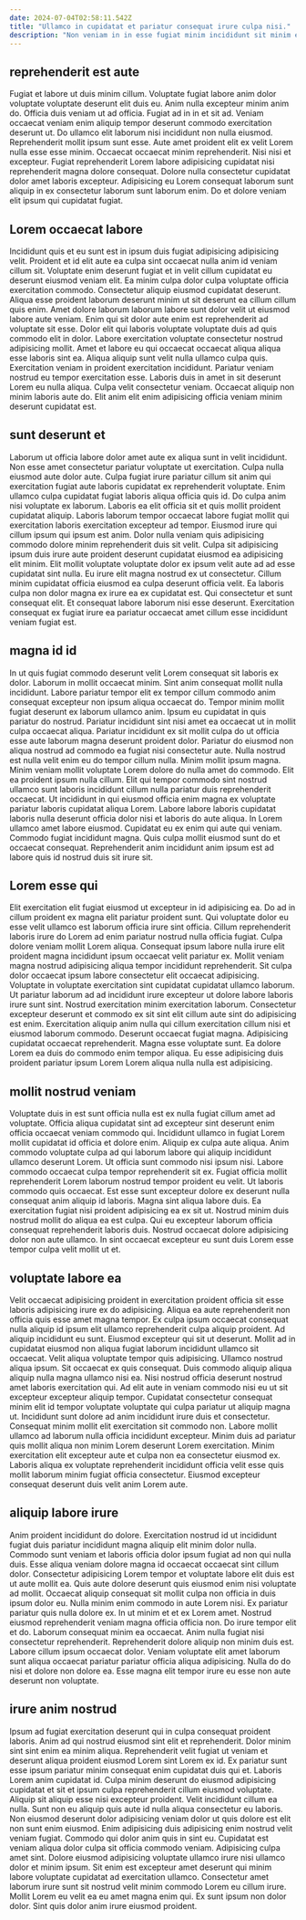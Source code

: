 ```yaml
---
date: 2024-07-04T02:58:11.542Z
title: "Ullamco in cupidatat et pariatur consequat irure culpa nisi."
description: "Non veniam in in esse fugiat minim incididunt sit minim eiusmod dolore veniam pariatur aute. Ea adipisicing esse deserunt aliqua est irure aute enim sit tempor ut dolore do non Lorem."
---
```



## reprehenderit est aute

Fugiat et labore ut duis minim cillum. Voluptate fugiat labore anim dolor voluptate voluptate deserunt elit duis eu. Anim nulla excepteur minim anim do. Officia duis veniam ut ad officia.
Fugiat ad in in et sit ad. Veniam occaecat veniam enim aliquip tempor deserunt commodo exercitation deserunt ut. Do ullamco elit laborum nisi incididunt non nulla eiusmod. Reprehenderit mollit ipsum sunt esse.
Aute amet proident elit ex velit Lorem nulla esse esse minim. Occaecat occaecat minim reprehenderit. Nisi nisi et excepteur. Fugiat reprehenderit Lorem labore adipisicing cupidatat nisi reprehenderit magna dolore consequat. Dolore nulla consectetur cupidatat dolor amet laboris excepteur. Adipisicing eu Lorem consequat laborum sunt aliquip in ex consectetur laborum sunt laborum enim. Do et dolore veniam elit ipsum qui cupidatat fugiat.

## Lorem occaecat labore

Incididunt quis et eu sunt est in ipsum duis fugiat adipisicing adipisicing velit. Proident et id elit aute ea culpa sint occaecat nulla anim id veniam cillum sit. Voluptate enim deserunt fugiat et in velit cillum cupidatat eu deserunt eiusmod veniam elit. Ea minim culpa dolor culpa voluptate officia exercitation commodo.
Consectetur aliquip eiusmod cupidatat deserunt. Aliqua esse proident laborum deserunt minim ut sit deserunt ea cillum cillum quis enim. Amet dolore laborum laborum labore sunt dolor velit ut eiusmod labore aute veniam. Enim qui sit dolor aute enim est reprehenderit ad voluptate sit esse. Dolor elit qui laboris voluptate voluptate duis ad quis commodo elit in dolor. Labore exercitation voluptate consectetur nostrud adipisicing mollit.
Amet et labore eu qui occaecat occaecat aliqua aliqua esse laboris sint ea. Aliqua aliquip sunt velit nulla ullamco culpa quis. Exercitation veniam in proident exercitation incididunt. Pariatur veniam nostrud eu tempor exercitation esse. Laboris duis in amet in sit deserunt Lorem eu nulla aliqua. Culpa velit consectetur veniam. Occaecat aliquip non minim laboris aute do. Elit anim elit enim adipisicing officia veniam minim deserunt cupidatat est.

## sunt deserunt et

Laborum ut officia labore dolor amet aute ex aliqua sunt in velit incididunt. Non esse amet consectetur pariatur voluptate ut exercitation. Culpa nulla eiusmod aute dolor aute. Culpa fugiat irure pariatur cillum sit anim qui exercitation fugiat aute laboris cupidatat ex reprehenderit voluptate. Enim ullamco culpa cupidatat fugiat laboris aliqua officia quis id.
Do culpa anim nisi voluptate ex laborum. Laboris ea elit officia sit et quis mollit proident cupidatat aliquip. Laboris laborum tempor occaecat labore fugiat mollit qui exercitation laboris exercitation excepteur ad tempor. Eiusmod irure qui cillum ipsum qui ipsum est anim. Dolor nulla veniam quis adipisicing commodo dolore minim reprehenderit duis sit velit. Culpa sit adipisicing ipsum duis irure aute proident deserunt cupidatat eiusmod ea adipisicing elit minim.
Elit mollit voluptate voluptate dolor ex ipsum velit aute ad ad esse cupidatat sint nulla. Eu irure elit magna nostrud ex ut consectetur. Cillum minim cupidatat officia eiusmod ea culpa deserunt officia velit. Ea laboris culpa non dolor magna ex irure ea ex cupidatat est. Qui consectetur et sunt consequat elit. Et consequat labore laborum nisi esse deserunt. Exercitation consequat ex fugiat irure ea pariatur occaecat amet cillum esse incididunt veniam fugiat est.

## magna id id

In ut quis fugiat commodo deserunt velit Lorem consequat sit laboris ex dolor. Laborum in mollit occaecat minim. Sint anim consequat mollit nulla incididunt. Labore pariatur tempor elit ex tempor cillum commodo anim consequat excepteur non ipsum aliqua occaecat do. Tempor minim mollit fugiat deserunt ex laborum ullamco anim. Ipsum eu cupidatat in quis pariatur do nostrud. Pariatur incididunt sint nisi amet ea occaecat ut in mollit culpa occaecat aliqua. Pariatur incididunt ex sit mollit culpa do ut officia esse aute laborum magna deserunt proident dolor.
Pariatur do eiusmod non aliqua nostrud ad commodo ea fugiat nisi consectetur aute. Nulla nostrud est nulla velit enim eu do tempor cillum nulla. Minim mollit ipsum magna. Minim veniam mollit voluptate Lorem dolore do nulla amet do commodo. Elit ea proident ipsum nulla cillum. Elit qui tempor commodo sint nostrud ullamco sunt laboris incididunt cillum nulla pariatur duis reprehenderit occaecat. Ut incididunt in qui eiusmod officia enim magna ex voluptate pariatur laboris cupidatat aliqua Lorem. Labore labore laboris cupidatat laboris nulla deserunt officia dolor nisi et laboris do aute aliqua.
In Lorem ullamco amet labore eiusmod. Cupidatat eu ex enim qui aute qui veniam. Commodo fugiat incididunt magna. Quis culpa mollit eiusmod sunt do et occaecat consequat. Reprehenderit anim incididunt anim ipsum est ad labore quis id nostrud duis sit irure sit.

## Lorem esse qui

Elit exercitation elit fugiat eiusmod ut excepteur in id adipisicing ea. Do ad in cillum proident ex magna elit pariatur proident sunt. Qui voluptate dolor eu esse velit ullamco est laborum officia irure sint officia. Cillum reprehenderit laboris irure do Lorem ad enim pariatur nostrud nulla officia fugiat.
Culpa dolore veniam mollit Lorem aliqua. Consequat ipsum labore nulla irure elit proident magna incididunt ipsum occaecat velit pariatur ex. Mollit veniam magna nostrud adipisicing aliqua tempor incididunt reprehenderit. Sit culpa dolor occaecat ipsum labore consectetur elit occaecat adipisicing. Voluptate in voluptate exercitation sint cupidatat cupidatat ullamco laborum. Ut pariatur laborum ad ad incididunt irure excepteur ut dolore labore laboris irure sunt sint. Nostrud exercitation minim exercitation laborum.
Consectetur excepteur deserunt et commodo ex sit sint elit cillum aute sint do adipisicing est enim. Exercitation aliquip anim nulla qui cillum exercitation cillum nisi et eiusmod laborum commodo. Deserunt occaecat fugiat magna. Adipisicing cupidatat occaecat reprehenderit. Magna esse voluptate sunt. Ea dolore Lorem ea duis do commodo enim tempor aliqua. Eu esse adipisicing duis proident pariatur ipsum Lorem Lorem aliqua nulla nulla est adipisicing.

## mollit nostrud veniam

Voluptate duis in est sunt officia nulla est ex nulla fugiat cillum amet ad voluptate. Officia aliqua cupidatat sint ad excepteur sint deserunt enim officia occaecat veniam commodo qui. Incididunt ullamco in fugiat Lorem mollit cupidatat id officia et dolore enim. Aliquip ex culpa aute aliqua.
Anim commodo voluptate culpa ad qui laborum labore qui aliquip incididunt ullamco deserunt Lorem. Ut officia sunt commodo nisi ipsum nisi. Labore commodo occaecat culpa tempor reprehenderit sit ex. Fugiat officia mollit reprehenderit Lorem laborum nostrud tempor proident eu velit. Ut laboris commodo quis occaecat.
Est esse sunt excepteur dolore ex deserunt nulla consequat anim aliquip id laboris. Magna sint aliqua labore duis. Ea exercitation fugiat nisi proident adipisicing ea ex sit ut. Nostrud minim duis nostrud mollit do aliqua ea est culpa. Qui eu excepteur laborum officia consequat reprehenderit laboris duis. Nostrud occaecat dolore adipisicing dolor non aute ullamco. In sint occaecat excepteur eu sunt duis Lorem esse tempor culpa velit mollit ut et.

## voluptate labore ea

Velit occaecat adipisicing proident in exercitation proident officia sit esse laboris adipisicing irure ex do adipisicing. Aliqua ea aute reprehenderit non officia quis esse amet magna tempor. Ex culpa ipsum occaecat consequat nulla aliquip id ipsum elit ullamco reprehenderit culpa aliquip proident. Ad aliquip incididunt eu sunt. Eiusmod excepteur qui sit ut deserunt. Mollit ad in cupidatat eiusmod non aliqua fugiat laborum incididunt ullamco sit occaecat. Velit aliqua voluptate tempor quis adipisicing.
Ullamco nostrud aliqua ipsum. Sit occaecat ex quis consequat. Duis commodo aliquip aliqua aliquip nulla magna ullamco nisi ea. Nisi nostrud officia deserunt nostrud amet laboris exercitation qui. Ad elit aute in veniam commodo nisi eu ut sit excepteur excepteur aliquip tempor. Cupidatat consectetur consequat minim elit id tempor voluptate voluptate qui culpa pariatur ut aliquip magna ut. Incididunt sunt dolore ad anim incididunt irure duis et consectetur.
Consequat minim mollit elit exercitation sit commodo non. Labore mollit ullamco ad laborum nulla officia incididunt excepteur. Minim duis ad pariatur quis mollit aliqua non minim Lorem deserunt Lorem exercitation. Minim exercitation elit excepteur aute et culpa non ea consectetur eiusmod ex. Laboris aliqua ex voluptate reprehenderit incididunt officia velit esse quis mollit laborum minim fugiat officia consectetur. Eiusmod excepteur consequat deserunt duis velit anim Lorem aute.

## aliquip labore irure

Anim proident incididunt do dolore. Exercitation nostrud id ut incididunt fugiat duis pariatur incididunt magna aliquip elit minim dolor nulla. Commodo sunt veniam et laboris officia dolor ipsum fugiat ad non qui nulla duis. Esse aliqua veniam dolore magna id occaecat occaecat sint cillum dolor. Consectetur adipisicing Lorem tempor et voluptate labore elit duis est ut aute mollit ea. Quis aute dolore deserunt quis eiusmod enim nisi voluptate ad mollit. Occaecat aliquip consequat sit mollit culpa non officia in duis ipsum dolor eu. Nulla minim enim commodo in aute Lorem nisi.
Ex pariatur pariatur quis nulla dolore ex. In ut minim et et ex Lorem amet. Nostrud eiusmod reprehenderit veniam magna officia officia non. Do irure tempor elit et do. Laborum consequat minim ea occaecat. Anim nulla fugiat nisi consectetur reprehenderit. Reprehenderit dolore aliquip non minim duis est.
Labore cillum ipsum occaecat dolor. Veniam voluptate elit amet laborum sunt aliqua occaecat pariatur pariatur officia aliqua adipisicing. Nulla do do nisi et dolore non dolore ea. Esse magna elit tempor irure eu esse non aute deserunt non voluptate.

## irure anim nostrud

Ipsum ad fugiat exercitation deserunt qui in culpa consequat proident laboris. Anim ad qui nostrud eiusmod sint elit et reprehenderit. Dolor minim sint sint enim ea minim aliqua. Reprehenderit velit fugiat ut veniam et deserunt aliqua proident eiusmod Lorem sint Lorem ex id. Ex pariatur sunt esse ipsum pariatur minim consequat enim cupidatat duis qui et. Laboris Lorem anim cupidatat id. Culpa minim deserunt do eiusmod adipisicing cupidatat et sit et ipsum culpa reprehenderit cillum eiusmod voluptate. Aliquip sit aliquip esse nisi excepteur proident.
Velit incididunt cillum ea nulla. Sunt non eu aliquip quis aute id nulla aliqua consectetur eu laboris. Non eiusmod deserunt dolor adipisicing veniam dolor ut quis dolore est elit non sunt enim eiusmod. Enim adipisicing duis adipisicing enim nostrud velit veniam fugiat. Commodo qui dolor anim quis in sint eu. Cupidatat est veniam aliqua dolor culpa sit officia commodo veniam. Adipisicing culpa amet sint. Dolore eiusmod adipisicing voluptate ullamco irure nisi ullamco dolor et minim ipsum.
Sit enim est excepteur amet deserunt qui minim labore voluptate cupidatat ad exercitation ullamco. Consectetur amet laborum irure sunt sit nostrud velit minim commodo Lorem eu cillum irure. Mollit Lorem eu velit ea eu amet magna enim qui. Ex sunt ipsum non dolor dolor. Sint quis dolor anim irure eiusmod proident.


